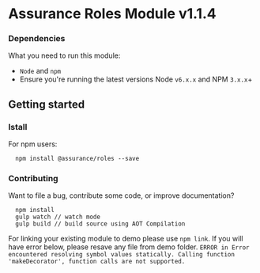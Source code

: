 # Assurance Roles Module v1.1.4

### Dependencies
What you need to run this module:
* `Node` and `npm`
* Ensure you're running the latest versions Node `v6.x.x` and NPM `3.x.x`+

## Getting started

### Istall

For npm users:
```
  npm install @assurance/roles --save
```

### Contributing
Want to file a bug, contribute some code, or improve documentation?
```
  npm install
  gulp watch // watch mode
  gulp build // build source using AOT Compilation
```
For linking your existing module to demo please use `npm link`.
If you will have error below, please resave any file from demo folder.
`ERROR in Error encountered resolving symbol values statically. Calling function 'makeDecorator', function calls are not supported.`
